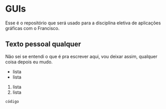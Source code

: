 # GUIs

Esse é o repositório que será usado para a disciplina eletiva de aplicações gráficas com o Francisco.

## Texto pessoal qualquer

Não sei se entendi o que é pra escrever aqui, vou deixar assim, qualquer coisa depois eu mudo.

- lista
- lista

1. lista
2. lista

```
código
```
